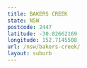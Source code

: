 ```yaml
---
title: BAKERS CREEK
state: NSW
postcode: 2447
latitude: -30.82662169
longitude: 152.7145508
url: /nsw/bakers-creek/
layout: suburb
---
```

